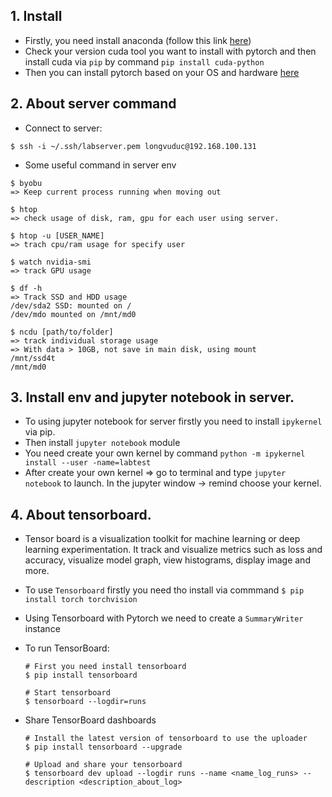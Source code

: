 ## 1. Install

- Firstly, you need install anaconda (follow this link [here](https://linuxhint.com/install-anaconda-ubuntu-22-04/))
- Check your version cuda tool you want to install with pytorch and then install cuda via  ``pip`` by command ```pip install cuda-python```
- Then you can install pytorch based on your OS and hardware [here](https://pytorch.org/get-started/locally/)


## 2. About server command

- Connect to server:

```
$ ssh -i ~/.ssh/labserver.pem longvuduc@192.168.100.131
```
  
- Some useful command in server env
```
$ byobu
=> Keep current process running when moving out
```

```
$ htop
=> check usage of disk, ram, gpu for each user using server.

$ htop -u [USER_NAME]
=> trach cpu/ram usage for specify user
```

```
$ watch nvidia-smi
=> track GPU usage
```

```
$ df -h
=> Track SSD and HDD usage
/dev/sda2 SSD: mounted on /
/dev/mdo mounted on /mnt/md0
```

```
$ ncdu [path/to/folder]
=> track individual storage usage
=> With data > 10GB, not save in main disk, using mount
/mnt/ssd4t
/mnt/md0
```

## 3. Install env and jupyter notebook in server.

- To using jupyter notebook for server firstly you need to install `ipykernel` via pip.
- Then install `jupyter notebook` module
- You need create your own kernel by command ```python -m ipykernel install --user -name=labtest``` 
- After create your own kernel => go to terminal and type `jupyter notebook` to launch. In the jupyter window -> remind choose your kernel.

## 4. About tensorboard.

- Tensor board is a visualization toolkit for machine learning or deep learning experimentation. It track and visualize metrics such as loss and accuracy, visualize model graph, view histograms, display image and more.
- To use `Tensorboard` firstly you need tho install via commmand ```$ pip install torch torchvision```
- Using Tensorboard with Pytorch we need to create a `SummaryWriter` instance
- To run TensorBoard: 
  ```
  # First you need install tensorboard
  $ pip install tensorboard

  # Start tensorboard
  $ tensorboard --logdir=runs
  ```
- Share TensorBoard dashboards
  
  ```
  # Install the latest version of tensorboard to use the uploader
  $ pip install tensorboard --upgrade

  # Upload and share your tensorboard
  $ tensorboard dev upload --logdir runs --name <name_log_runs> --description <description_about_log>
  ```
